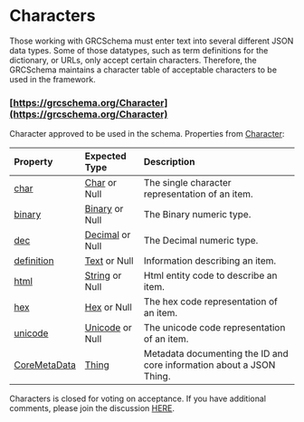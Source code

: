 # Characters

Those working with GRCSchema must enter text into several different JSON data types. Some of those datatypes, such as term definitions for the dictionary, or URLs, only accept certain characters. Therefore, the GRCSchema maintains a character table of acceptable characters to be used in the framework.

### [https://grcschema.org/Character](https://grcschema.org/Character)

Character approved to be used in the schema. Properties from [Character](https://grcschema.org/Character):

| Property | Expected Type | Description |
| :--- | :--- | :--- |
| [char](https://grcschema.org/char) | [Char](https://grcschema.org/Char) or Null | The single character representation of an item. |
| [binary](https://grcschema.org/binary) | [Binary](https://grcschema.org/Binary) or Null | The Binary numeric type. |
| [dec](https://grcschema.org/dec) | [Decimal](https://grcschema.org/Decimal) or Null | The Decimal numeric type. |
| [definition](https://grcschema.org/definition) | [Text](https://grcschema.org/Text) or Null | Information describing an item. |
| [html](https://grcschema.org/html) | [String](https://grcschema.org/String) or Null | Html entity code to describe an item. |
| [hex](https://grcschema.org/hex) | [Hex](https://grcschema.org/Hex) or Null | The hex code representation of an item. |
| [unicode](https://grcschema.org/unicode) | [Unicode](https://grcschema.org/Unicode) or Null | The unicode code representation of an item. |
| [CoreMetaData](https://grcschema.org/CoreMetaData) | [Thing](https://grcschema.org/Thing) | Metadata documenting the ID and core information about a JSON Thing. |

Characters is closed for voting on acceptance. If you have additional comments, please join the discussion [HERE](https://support.commoncontrolshub.com/hc/en-us/community/posts/360068399652-Discussion-for-Characters-Language-Currency-and-Country).



